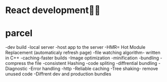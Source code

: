# React development🚀🚀

# parcel
-dev build
-local server
-host app to the server
-HMR= Hot Module Replacement (automaticaly refresh page)
-file watching algorithm- written in C++
-caching-faster builds
-Image optimization
-minification
-bundling
-compress the file
-consistent Hashing
-code spliting
-diffrential bundling
-Diagnostic
-Error handling
-http
-Reliable caching
-Tree shaking- remove unused code
-Diffrent dev and production bundles






